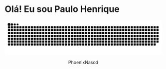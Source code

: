 # Olá! Eu sou Paulo Henrique



![snake gif](https://github.com/PhoenixNasod/PhoenixNasod/blob/output/github-contribution-grid-snake.svg) <div align="center"> PhoenixNasod 
